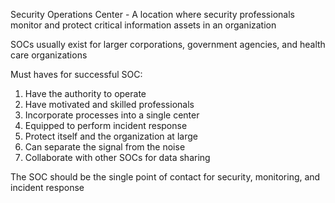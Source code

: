 Security Operations Center - A location where security professionals monitor and protect critical information assets in an organization

SOCs usually exist for larger corporations, government agencies, and health care organizations

Must haves for successful SOC:

1. Have the authority to operate
2. Have motivated and skilled professionals
3. Incorporate processes into a single center
4. Equipped to perform incident response
5. Protect itself and the organization at large
6. Can separate the signal from the noise
7. Collaborate with other SOCs for data sharing

The SOC should be the single point of contact for security, monitoring, and incident response

